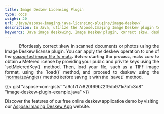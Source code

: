 ```yaml
---
title: Image Deskew Licensing Plugin
type: docs
weight: 20
url: /java/aspose-imaging-java-licensing-plugins/image-deskew/
description: In Java, utilize the Aspose.Imaging Image Deskew plugin to correct skew in images, providing precise deskew operations to normalize angles and enhance scanned documents.
keywords: Java image deskewing, Image Deskew plugin, correct skew, deskew operation, normalize angle, correct scanned documents, deskew tool
---
```


<p align='justify'>
&nbsp;&nbsp;&nbsp;&nbsp;&nbsp;&nbsp;&nbsp;&nbsp;
Effortlessly correct skew in scanned documents or photos using the Image Deskew license plugin. You can apply the deskew operation to one of the <a href="/imaging/java/supported-file-formats/">supported image file formats</a>. Before starting the process, make sure to obtain a Metered license by providing your public and private keys using the `setMeteredKey()` method. Then, load your file, such as a TIFF image format, using the `load()` method, and proceed to deskew using the <a href="https://reference.aspose.com/imaging/java/com.aspose.imaging/rasterimage/#normalizeAngle--">`normalizeAngle()`</a> method before saving it with the `save()` method.
</p>

{{< gist "aspose-com-gists" "a9cf7f7c820f69b22f9db971c7bfc3d8" "image-deskew-plugin-example.java" >}}

Discover the features of our free online deskew application demo by visiting our <a href="https://products.aspose.app/imaging/image-deskew">Aspose.Imaging Deskew App</a> website.
